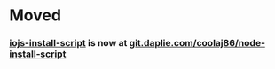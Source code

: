 # Moved
### [iojs-install-script](https://git.daplie.com/coolaj86/iojs-install-script) is now at [git.daplie.com/coolaj86/node-install-script](https://git.daplie.com/coolaj86/node-install-script)
